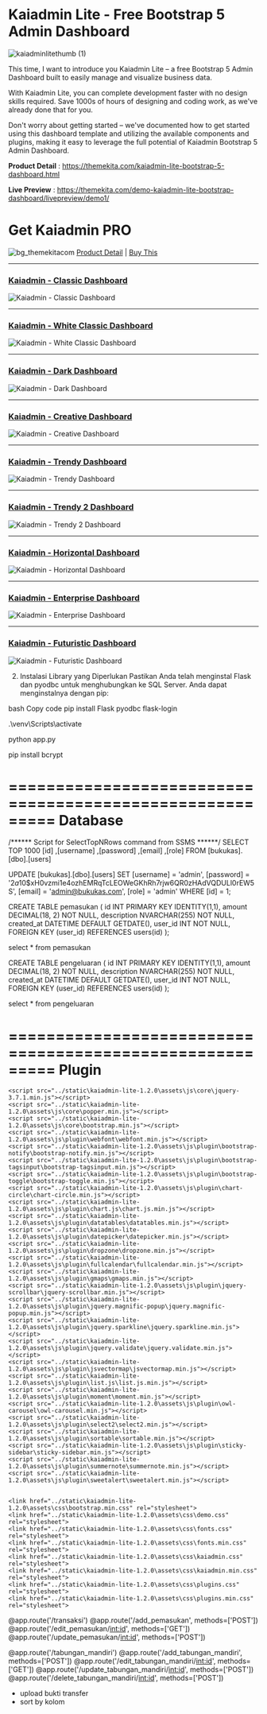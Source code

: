# Kaiadmin Lite - Free Bootstrap 5 Admin Dashboard
![kaiadminlitethumb (1)](https://github.com/Hizrian/kaiadmin-lite/assets/10692084/4793c6b9-7991-4502-8633-14d9ed0ea486)

This time, I want to introduce you Kaiadmin Lite – a free Bootstrap 5 Admin Dashboard built to easily manage and visualize business data.

With Kaiadmin Lite, you can complete development faster with no design skills required. Save 1000s of hours of designing and coding work, as we've already done that for you.

Don't worry about getting started – we've documented how to get started using this dashboard template and utilizing the available components and plugins, making it easy to leverage the full potential of Kaiadmin Bootstrap 5 Admin Dashboard.

**Product Detail** : https://themekita.com/kaiadmin-lite-bootstrap-5-dashboard.html

**Live Preview** : https://themekita.com/demo-kaiadmin-lite-bootstrap-dashboard/livepreview/demo1/

# Get Kaiadmin PRO

![bg_themekitacom](https://github.com/Hizrian/kaiadmin-lite/assets/10692084/195bfcb3-f587-4920-bfba-a583244116ad)
[Product Detail](https://themekita.com/demo-kaiadmin-pro-bootstrap-dashboard/) |  [Buy This](https://themekita.lemonsqueezy.com/buy/526b603e-8eb3-4dcb-a7a3-842375952df5)

***
### [Kaiadmin - Classic Dashboard](https://themekita.com/demo-kaiadmin-pro-bootstrap-dashboard/livepreview/examples/demo1/)
![Kaiadmin - Classic Dashboard](https://github.com/Hizrian/kaiadmin-lite/assets/10692084/106e027a-4ffe-4856-b729-0e6939c0473d)

***
### [Kaiadmin - White Classic Dashboard](https://themekita.com/demo-kaiadmin-pro-bootstrap-dashboard/livepreview/examples/demo2/)
![Kaiadmin - White Classic Dashboard](https://github.com/Hizrian/kaiadmin-lite/assets/10692084/ab70a0f7-116d-46ad-9037-a4081b0db763)

***
### [Kaiadmin - Dark Dashboard](https://themekita.com/demo-kaiadmin-pro-bootstrap-dashboard/livepreview/examples/demo3/)
![Kaiadmin - Dark Dashboard](https://github.com/Hizrian/kaiadmin-lite/assets/10692084/1a645dc4-d150-45d7-9883-1955b0666d18)

***
### [Kaiadmin - Creative Dashboard](https://themekita.com/demo-kaiadmin-pro-bootstrap-dashboard/livepreview/examples/demo4/)
![Kaiadmin - Creative Dashboard](https://github.com/Hizrian/kaiadmin-lite/assets/10692084/fccc0204-3cb7-45dd-b0a5-532c57af3c12)

***
### [Kaiadmin - Trendy Dashboard](https://themekita.com/demo-kaiadmin-pro-bootstrap-dashboard/livepreview/examples/demo5/)
![Kaiadmin - Trendy Dashboard](https://github.com/Hizrian/kaiadmin-lite/assets/10692084/bd9d4ce8-08a3-48bd-975e-3d77e5c51388)

***
### [Kaiadmin - Trendy 2 Dashboard](https://themekita.com/demo-kaiadmin-pro-bootstrap-dashboard/livepreview/examples/demo6/)
![Kaiadmin - Trendy 2 Dashboard](https://github.com/Hizrian/kaiadmin-lite/assets/10692084/3cdd531f-16e0-4c4e-bfbd-89f80d3a25fe)

***
### [Kaiadmin - Horizontal Dashboard](https://themekita.com/demo-kaiadmin-pro-bootstrap-dashboard/livepreview/examples/demo7/)
![Kaiadmin - Horizontal Dashboard](https://github.com/Hizrian/kaiadmin-lite/assets/10692084/2cac93cc-2542-43d9-9072-8625bdd2f8ad)

***
### [Kaiadmin - Enterprise Dashboard](https://themekita.com/demo-kaiadmin-pro-bootstrap-dashboard/livepreview/examples/demo8/)
![Kaiadmin - Enterprise Dashboard](https://github.com/Hizrian/kaiadmin-lite/assets/10692084/ce2aa3f8-1f62-4ca1-87cd-111b74e50940)

***
### [Kaiadmin - Futuristic Dashboard](https://themekita.com/demo-kaiadmin-pro-bootstrap-dashboard/livepreview/examples/demo9/)
![Kaiadmin - Futuristic Dashboard](https://github.com/Hizrian/kaiadmin-lite/assets/10692084/83f79f3d-d248-4d01-ac15-9c98bee3ca9f)



2. Instalasi Library yang Diperlukan
Pastikan Anda telah menginstal Flask dan pyodbc untuk menghubungkan ke SQL Server. Anda dapat menginstalnya dengan pip:

bash
Copy code
pip install Flask pyodbc flask-login


.\venv\Scripts\activate

python app.py


pip install bcrypt


=========================================================
Database
=========================================================

/****** Script for SelectTopNRows command from SSMS  ******/
SELECT TOP 1000 [id]
      ,[username]
      ,[password]
      ,[email]
	  ,[role]
  FROM [bukukas].[dbo].[users]


UPDATE [bukukas].[dbo].[users]
SET 
    [username] = 'admin',
    [password] = '$2a$10$xH0vzmi1e4ozhEMRqTcLEOWeGKhRh7rjw6QR0zHAdVQDULl0rEW5S',
	[email] = 'admin@bukukas.com',
	[role] = 'admin'
WHERE [id] = 1;


CREATE TABLE pemasukan (
    id INT PRIMARY KEY IDENTITY(1,1),
    amount DECIMAL(18, 2) NOT NULL,
    description NVARCHAR(255) NOT NULL,
    created_at DATETIME DEFAULT GETDATE(),
    user_id INT NOT NULL,
    FOREIGN KEY (user_id) REFERENCES users(id)
);

select * from pemasukan

CREATE TABLE pengeluaran (
    id INT PRIMARY KEY IDENTITY(1,1),
    amount DECIMAL(18, 2) NOT NULL,
    description NVARCHAR(255) NOT NULL,
    created_at DATETIME DEFAULT GETDATE(),
    user_id INT NOT NULL,
    FOREIGN KEY (user_id) REFERENCES users(id)
);

select * from pengeluaran




=========================================================
Plugin
=========================================================
    <script src="../static\kaiadmin-lite-1.2.0\assets\js\core\jquery-3.7.1.min.js"></script>
    <script src="../static\kaiadmin-lite-1.2.0\assets\js\core\popper.min.js"></script>
    <script src="../static\kaiadmin-lite-1.2.0\assets\js\core\bootstrap.min.js"></script>
    <script src="../static\kaiadmin-lite-1.2.0\assets\js\plugin\webfont\webfont.min.js"></script>
    <script src="../static\kaiadmin-lite-1.2.0\assets\js\plugin\bootstrap-notify\bootstrap-notify.min.js"></script>
    <script src="../static\kaiadmin-lite-1.2.0\assets\js\plugin\bootstrap-tagsinput\bootstrap-tagsinput.min.js"></script>
    <script src="../static\kaiadmin-lite-1.2.0\assets\js\plugin\bootstrap-toggle\bootstrap-toggle.min.js"></script>
    <script src="../static\kaiadmin-lite-1.2.0\assets\js\plugin\chart-circle\chart-circle.min.js"></script>
    <script src="../static\kaiadmin-lite-1.2.0\assets\js\plugin\chart.js\chart.js.min.js"></script>
    <script src="../static\kaiadmin-lite-1.2.0\assets\js\plugin\datatables\datatables.min.js"></script>
    <script src="../static\kaiadmin-lite-1.2.0\assets\js\plugin\datepicker\datepicker.min.js"></script>
    <script src="../static\kaiadmin-lite-1.2.0\assets\js\plugin\dropzone\dropzone.min.js"></script>
    <script src="../static\kaiadmin-lite-1.2.0\assets\js\plugin\fullcalendar\fullcalendar.min.js"></script>
    <script src="../static\kaiadmin-lite-1.2.0\assets\js\plugin\gmaps\gmaps.min.js"></script>
    <script src="../static\kaiadmin-lite-1.2.0\assets\js\plugin\jquery-scrollbar\jquery-scrollbar.min.js"></script>
    <script src="../static\kaiadmin-lite-1.2.0\assets\js\plugin\jquery.magnific-popup\jquery.magnific-popup.min.js"></script>
    <script src="../static\kaiadmin-lite-1.2.0\assets\js\plugin\jquery.sparkline\jquery.sparkline.min.js"></script>
    <script src="../static\kaiadmin-lite-1.2.0\assets\js\plugin\jquery.validate\jquery.validate.min.js"></script>
    <script src="../static\kaiadmin-lite-1.2.0\assets\js\plugin\jsvectormap\jsvectormap.min.js"></script>
    <script src="../static\kaiadmin-lite-1.2.0\assets\js\plugin\list.js\list.js.min.js"></script>
    <script src="../static\kaiadmin-lite-1.2.0\assets\js\plugin\moment\moment.min.js"></script>
    <script src="../static\kaiadmin-lite-1.2.0\assets\js\plugin\owl-carousel\owl-carousel.min.js"></script>
    <script src="../static\kaiadmin-lite-1.2.0\assets\js\plugin\select2\select2.min.js"></script>
    <script src="../static\kaiadmin-lite-1.2.0\assets\js\plugin\sortable\sortable.min.js"></script>
    <script src="../static\kaiadmin-lite-1.2.0\assets\js\plugin\sticky-sidebar\sticky-sidebar.min.js"></script>
    <script src="../static\kaiadmin-lite-1.2.0\assets\js\plugin\summernote\summernote.min.js"></script>
    <script src="../static\kaiadmin-lite-1.2.0\assets\js\plugin\sweetalert\sweetalert.min.js"></script>


    <link href="../static\kaiadmin-lite-1.2.0\assets\css\bootstrap.min.css" rel="stylesheet">
    <link href="../static\kaiadmin-lite-1.2.0\assets\css\demo.css" rel="stylesheet">
    <link href="../static\kaiadmin-lite-1.2.0\assets\css\fonts.css" rel="stylesheet">
    <link href="../static\kaiadmin-lite-1.2.0\assets\css\fonts.min.css" rel="stylesheet">
    <link href="../static\kaiadmin-lite-1.2.0\assets\css\kaiadmin.css" rel="stylesheet">
    <link href="../static\kaiadmin-lite-1.2.0\assets\css\kaiadmin.min.css" rel="stylesheet">
    <link href="../static\kaiadmin-lite-1.2.0\assets\css\plugins.css" rel="stylesheet">
    <link href="../static\kaiadmin-lite-1.2.0\assets\css\plugins.min.css" rel="stylesheet">





@app.route('/transaksi')
@app.route('/add_pemasukan', methods=['POST'])
@app.route('/edit_pemasukan/<int:id>', methods=['GET'])
@app.route('/update_pemasukan/<int:id>', methods=['POST'])




@app.route('/tabungan_mandiri')
@app.route('/add_tabungan_mandiri', methods=['POST'])
@app.route('/edit_tabungan_mandiri/<int:id>', methods=['GET'])
@app.route('/update_tabungan_mandiri/<int:id>', methods=['POST'])
@app.route('/delete_tabungan_mandiri/<int:id>', methods=['POST'])






- upload bukti transfer
- sort by kolom
